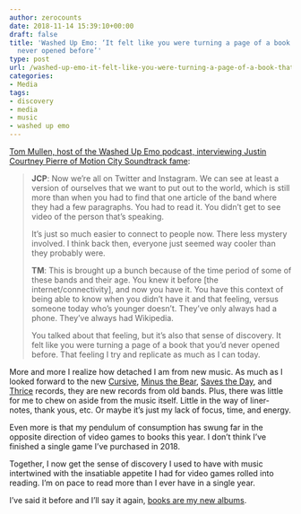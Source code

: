 ```yaml
---
author: zerocounts
date: 2018-11-14 15:39:10+00:00
draft: false
title: 'Washed Up Emo: ‘It felt like you were turning a page of a book that you’d
  never opened before’'
type: post
url: /washed-up-emo-it-felt-like-you-were-turning-a-page-of-a-book-that-youd-never-opened-before/
categories:
- Media
tags:
- discovery
- media
- music
- washed up emo
---
```


[Tom Mullen, host of the Washed Up Emo podcast, interviewing Justin Courtney Pierre of Motion City Soundtrack fame](http://www.washedupemo.com/news/2018/12/ep-141-justin-courtney-pierre-motion-city-soundtrack):

> **JCP**: Now we’re all on Twitter and Instagram. We can see at least a version of ourselves that we want to put out to the world, which is still more than when you had to find that one article of the band where they had a few paragraphs. You had to read it. You didn’t get to see video of the person that’s speaking.
>
> It’s just so much easier to connect to people now. There less mystery involved. I think back then, everyone just seemed way cooler than they probably were.
>
> **TM**: This is brought up a bunch because of the time period of some of these bands and their age. You knew it before [the internet/connectivity], and now you have it. You have this context of being able to know when you didn’t have it and that feeling, versus someone today who’s younger doesn’t. They’ve only always had a phone. They’ve always had Wikipedia.
>
> You talked about that feeling, but it’s also that sense of discovery. It felt like you were turning a page of a book that you’d never opened before. That feeling I try and replicate as much as I can today.

More and more I realize how detached I am from new music. As much as I looked forward to the new [Cursive](https://itunes.apple.com/us/album/vitriola/1423375538), [Minus the Bear](https://itunes.apple.com/us/album/fair-enough-ep/1407932484), [Saves the Day](https://itunes.apple.com/us/album/9/1423225819), and [Thrice](https://itunes.apple.com/us/album/palms/1402812295) records, they are new records from old bands. Plus, there was little for me to chew on aside from the music itself. Little in the way of liner-notes, thank yous, etc. Or maybe it’s just my lack of focus, time, and energy.

Even more is that my pendulum of consumption has swung far in the opposite direction of video games to books this year. I don’t think I’ve finished a single game I’ve purchased in 2018.

Together, I now get the sense of discovery I used to have with music intertwined with the insatiable appetite I had for video games rolled into reading. I’m on pace to read more than I ever have in a single year.

I’ve said it before and I’ll say it again, [books are my new albums](/2018/09/24/books-are-my-new-albums).
